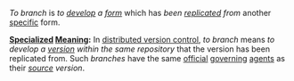 *To branch* is *to [develop](https://github.com/gcassel/Modular-Organization-Terminology/blob/master/terms/develop.md) a [form](https://github.com/gcassel/Modular-Organization-Terminology/blob/master/terms/form.md)* which has *been [replicated](https://github.com/gcassel/Modular-Organization-Terminology/blob/master/terms/replicate.md) from* another [specific](https://github.com/gcassel/Modular-Organization-Terminology/blob/master/terms/specific.md) form.
		
**[Specialized](https://github.com/gcassel/Modular-Organization-Terminology/blob/master/terms/specialize.md) [Meaning](https://github.com/gcassel/Modular-Organization-Terminology/blob/master/terms/mean.md):** In [distributed version control](https://github.com/gcassel/Modular-Organization-Terminology/blob/master/compound-terms/distributed-version-control.md), *to branch* means *to develop a [version](https://github.com/gcassel/Modular-Organization-Terminology/blob/master/terms/version.md) within the same repository* that the version has been replicated from.  Such *branches* have the same [official](https://github.com/gcassel/Modular-Organization-Terminology/blob/master/terms/official.md) [governing](https://github.com/gcassel/Modular-Organization-Terminology/blob/master/terms/govern.md) [agents](https://github.com/gcassel/Modular-Organization-Terminology/blob/master/terms/agent.md) as their *[source](https://github.com/gcassel/Modular-Organization-Terminology/blob/master/terms/source.md) version*.
